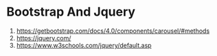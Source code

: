 # Bootstrap And Jquery

1. https://getbootstrap.com/docs/4.0/components/carousel/#methods
2. https://jquery.com/
3. https://www.w3schools.com/jquery/default.asp